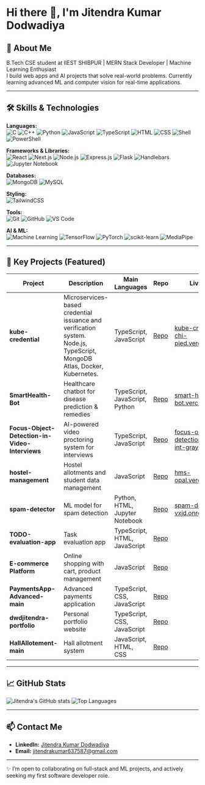 # Hi there 👋, I'm Jitendra Kumar Dodwadiya

## 🚀 About Me
B.Tech CSE student at IIEST SHIBPUR | MERN Stack Developer | Machine Learning Enthusiast  
I build web apps and AI projects that solve real-world problems. Currently learning advanced ML and computer vision for real-time applications.

---

## 🛠️ Skills & Technologies

**Languages:**  
![C](https://img.shields.io/badge/C-00599C?style=for-the-badge&logo=c&logoColor=white)
![C++](https://img.shields.io/badge/C++-00599C?style=for-the-badge&logo=c%2B%2B&logoColor=white)
![Python](https://img.shields.io/badge/Python-3776AB?style=for-the-badge&logo=python&logoColor=white)
![JavaScript](https://img.shields.io/badge/JavaScript-F7DF1E?style=for-the-badge&logo=javascript&logoColor=black)
![TypeScript](https://img.shields.io/badge/TypeScript-3178C6?style=for-the-badge&logo=typescript&logoColor=white)
![HTML](https://img.shields.io/badge/HTML-E34F26?style=for-the-badge&logo=html5&logoColor=white)
![CSS](https://img.shields.io/badge/CSS-1572B6?style=for-the-badge&logo=css3&logoColor=white)
![Shell](https://img.shields.io/badge/Shell-89E051?style=for-the-badge&logo=shell&logoColor=black)
![PowerShell](https://img.shields.io/badge/PowerShell-5391FE?style=for-the-badge&logo=powershell&logoColor=white)

**Frameworks & Libraries:**  
![React](https://img.shields.io/badge/React-61DAFB?style=for-the-badge&logo=react&logoColor=black)
![Next.js](https://img.shields.io/badge/Next.js-000000?style=for-the-badge&logo=next.js&logoColor=white)
![Node.js](https://img.shields.io/badge/Node.js-339933?style=for-the-badge&logo=node.js&logoColor=white)
![Express.js](https://img.shields.io/badge/Express.js-000000?style=for-the-badge&logo=express&logoColor=white)
![Flask](https://img.shields.io/badge/Flask-000000?style=for-the-badge&logo=flask&logoColor=white)
![Handlebars](https://img.shields.io/badge/Handlebars-000000?style=for-the-badge&logo=handlebarsdotjs&logoColor=white)
![Jupyter Notebook](https://img.shields.io/badge/Jupyter-FA0F00?style=for-the-badge&logo=jupyter&logoColor=white)

**Databases:**  
![MongoDB](https://img.shields.io/badge/MongoDB-47A248?style=for-the-badge&logo=mongodb&logoColor=white)
![MySQL](https://img.shields.io/badge/MySQL-4479A1?style=for-the-badge&logo=mysql&logoColor=white)

**Styling:**  
![TailwindCSS](https://img.shields.io/badge/TailwindCSS-06B6D4?style=for-the-badge&logo=tailwind-css&logoColor=white)

**Tools:**  
![Git](https://img.shields.io/badge/Git-F05032?style=for-the-badge&logo=git&logoColor=white)
![GitHub](https://img.shields.io/badge/GitHub-181717?style=for-the-badge&logo=github&logoColor=white)
![VS Code](https://img.shields.io/badge/VS_Code-007ACC?style=for-the-badge&logo=visual-studio-code&logoColor=white)

**AI & ML:**  
![Machine Learning](https://img.shields.io/badge/Machine_Learning-F7931E?style=for-the-badge&logo=opencv&logoColor=white)
![TensorFlow](https://img.shields.io/badge/TensorFlow-FF6F00?style=for-the-badge&logo=tensorflow&logoColor=white)
![PyTorch](https://img.shields.io/badge/PyTorch-EE4C2C?style=for-the-badge&logo=pytorch&logoColor=white)
![scikit-learn](https://img.shields.io/badge/scikit--learn-F7931E?style=for-the-badge&logo=scikit-learn&logoColor=white)
![MediaPipe](https://img.shields.io/badge/MediaPipe-FF7043?style=for-the-badge&logo=mediapipe&logoColor=white)

---

## 📂 Key Projects (Featured)

| Project | Description | Main Languages | Repo | Live Demo |
| ------- | ----------- | -------------- | ---- | --------- |
| **kube-credential** | Microservices-based credential issuance and verification system. Node.js, TypeScript, MongoDB Atlas, Docker, Kubernetes. | TypeScript, JavaScript | [Repo](https://github.com/dwdjitendra-cloud/kube-credential) | [kube-credential-chi-pied.vercel.app/issue](https://kube-credential-chi-pied.vercel.app/issue) |
| **SmartHealth-Bot** | Healthcare chatbot for disease prediction & remedies | TypeScript, JavaScript, Python | [Repo](https://github.com/dwdjitendra-cloud/SmartHealth-Bot) | [smart-health-bot.vercel.app](https://smart-health-bot.vercel.app) |
| **Focus-Object-Detection-in-Video-Interviews** | AI-powered video proctoring system for interviews | TypeScript, JavaScript | [Repo](https://github.com/dwdjitendra-cloud/Focus-Object-Detection-in-Video-Interviews) | [focus-object-detection-in-video-int-gray.vercel.app](https://focus-object-detection-in-video-int-gray.vercel.app/) |
| **hostel-management** | Hostel allotments and student data management | JavaScript | [Repo](https://github.com/dwdjitendra-cloud/hostel-management) | [hms-opal.vercel.app/login](https://hms-opal.vercel.app/login) |
| **spam-detector** | ML model for spam detection | Python, HTML, Jupyter Notebook | [Repo](https://github.com/dwdjitendra-cloud/spam-detector) | [spam-detector-vxjd.onrender.com](https://spam-detector-vxjd.onrender.com) |
| **TODO-evaluation-app** | Task evaluation app | TypeScript, HTML, JavaScript | [Repo](https://github.com/dwdjitendra-cloud/TODO-evaluation-app) |  |
| **E-commerce Platform** | Online shopping with cart, product management | JavaScript | [Repo](https://github.com/dwdjitendra-cloud/E-commerce) |  |
| **PaymentsApp-Advanced-main** | Advanced payments application | TypeScript, CSS, JavaScript | [Repo](https://github.com/dwdjitendra-cloud/PaymentsApp-Advanced-main) |  |
| **dwdjitendra-portfolio** | Personal portfolio website | TypeScript, CSS, JavaScript | [Repo](https://github.com/dwdjitendra-cloud/dwdjitendra-portfolio) |  |
| **HallAllotement-main** | Hall allotment system | JavaScript, HTML, CSS | [Repo](https://github.com/dwdjitendra-cloud/HallAllotement-main) |  |

---

## 📈 GitHub Stats

![Jitendra's GitHub stats](https://github-readme-stats.vercel.app/api?username=dwdjitendra-cloud&show_icons=true&theme=radical)
![Top Languages](https://github-readme-stats.vercel.app/api/top-langs/?username=dwdjitendra-cloud&layout=compact&theme=radical)

---

## 📫 Contact Me

- **LinkedIn:** [Jitendra Kumar Dodwadiya](https://www.linkedin.com/in/dwdjitendra/)
- **Email:** jitendrakumar637587@gmail.com

---

✨ I’m open to collaborating on full-stack and ML projects, and actively seeking my first software developer role.